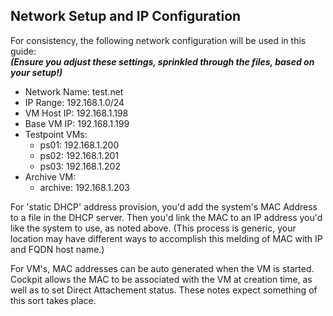## Network Setup and IP Configuration

For consistency, the following network configuration will be used in this guide:  
**_(Ensure you adjust these settings, sprinkled through the files, based on your setup!)_**

- Network Name: test.net
- IP Range: 192.168.1.0/24
- VM Host IP: 192.168.1.198
- Base VM IP: 192.168.1.199
- Testpoint VMs:
	- ps01: 192.168.1.200
	- ps02: 192.168.1.201
	- ps03: 192.168.1.202
- Archive VM:
	- archive: 192.168.1.203
    
For 'static DHCP' address provision, you'd add the system's MAC Address to a file in the DHCP server.  Then you'd link the MAC to an IP address you'd like the system to use, as noted above.  (This process is generic, your location may have different ways to accomplish this melding of MAC with IP and FQDN host name.)

For VM's, MAC addresses can be auto generated when the VM is started.  Cockpit allows the MAC to be associated with the VM at creation time, as well as to set Direct Attachement status.  These notes expect something of this sort takes place.
